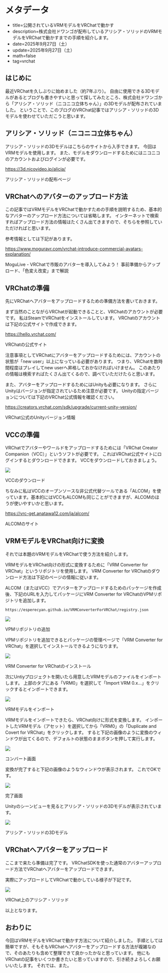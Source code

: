 # メタデータ
- title=公開されているVRMモデルをVRChatで動かす
- description=株式会社ドワンゴが配布しているアリシア・ソリッドのVRMモデルをVRChatで動かすまでの手順を紹介します。
- date=2025年9月27日（土）
- update=2025年9月27日（土）
- math=false
- tag=vrchat

## はじめに

最近VRChatを久しぶりに始めました（約7年ぶり）。
自由に使用できる3Dモデルがあるとブログも書きやすいと思って探してみたところ、株式会社ドワンゴから「アリシア・ソリッド（ニコニコ立体ちゃん）」の3Dモデルが配布されていました。
ということで、このブログのVRChat記事ではアリシア・ソリッドの3Dモデルを使わせていただこうと思います。

## アリシア・ソリッド（ニコニコ立体ちゃん）

アリシア・ソリッドの3Dモデルはこちらのサイトから入手できます。
今回はVRMモデルを使用します。
また、モデルをダウンロードするためにはニコニコのアカウントおよびログインが必要です。

https://3d.nicovideo.jp/alicia/

アリシア・ソリッドの配布ページ

## VRChatへのアバターのアップロード方法

この記事ではVRMモデルをVRChatで動かすための手順を説明するため、基本的なアバターのアップロード方法については省略します。
インターネットで検索すればアップロード方法の情報はたくさん出てきますので、そちらを参照していただければと思います。

参考情報としては下記があります。

https://www.moguravr.com/vrchat-introduce-commercial-avatars-explanation/

MoguLive - VRChatで市販のアバターを導入してみよう！ 事前準備からアップロード、「色変え改変」まで解説

## VRChatの準備

先にVRChatへアバターをアップロードするための準備方法を書いておきます。

まず当然のことながらVRChatが起動できることと、VRChatのアカウントが必要です。
私はSteamでVRChatをインストールしています。
VRChatのアカウントは下記の公式サイトで作成できます。

https://hello.vrchat.com/

VRChatの公式サイト

注意事項としてVRChatにアバターをアップロードするためには、アカウントの状態が「new user」以上になっている必要があります。
つまり、VRChatを数時間程度はプレイしてnew userへ昇格しておかなければいけません。
このあたりの情報は検索すればたくさん出てくるので、調べていただけたらと思います。

また、アバターをアップロードするためにはUnityも必要になります。
さらにUnityはバージョンが指定されているため注意が必要です。
Unityの指定バージョンについては下記のVRChat公式情報を確認ください。

https://creators.vrchat.com/sdk/upgrade/current-unity-version/

VRChat公式のUnityバージョン情報

## VCCの準備

VRChatでアバターやワールドをアップロードするためには「VRChat Creator Companion（VCC）」というソフトが必要です。
これはVRChat公式サイトにログインするとダウンロードできます。
VCCをダウンロードしておきましょう。

![](../../images/2025/20250927_01.png)

VCCのダウンロード

ちなみに私はVCCのオープンソースな非公式代替ツールである「ALCOM」を使っています。基本的にはVCCもALCOMも同じことができますが、ALCOMのほうが使いやすいかと思います。

https://vrc-get.anatawa12.com/ja/alcom/

ALCOMのサイト

## VRMモデルをVRChat向けに変換

それでは本題のVRMモデルをVRChatで使う方法を紹介します。

VRMモデルをVRChat向けの形式に変換するために「VRM Converter for VRChat」というリポジトリを使用します。
VRM Converter for VRChatのダウンロード方法は下記のページの情報に従います。

ALCOM（またはVCC）でアバターをアップロードするためのパッケージを作成後、下記のURLを入力してパッケージにVRM Converter for VRChatのVPMリポジトリを追加します。

```
https://esperecyan.github.io/VRMConverterForVRChat/registry.json
```

![](../../images/2025/20250927_02.png)

VPMリポジトリの追加

VPMリポジトリを追加できるとパッケージの管理ページで「VRM Converter for VRChat」を選択してインストールできるようになります。

![](../../images/2025/20250927_03.png)

VRM Converter for VRChatのインストール

次にUntiyプロジェクトを開いたら用意したVRMモデルのファイルをインポートします。
上部のタブにある「VRM0」を選択して「Import VRM 0.x...」をクリックするとインポートできます。

![](../../images/2025/20250927_04.png)

VRMモデルをインポート

VRMモデルをインポートできたら、VRChat向けに形式を変換します。
インポートしたVRMモデル（アセット）を選択してから「VRM0」の「Duplicate and Covert for VRChat」をクリックします。
すると下記の画像のように変換のウィンドウが出てくるので、デフォルトの状態のままボタンを押して実行します。

![](../../images/2025/20250927_05.png)

コンバート画面

変換が完了すると下記の画像のようなウィンドウが表示されます。
これでOKです。

![](../../images/2025/20250927_06.png)

完了画面

Unityのシーンビューを見るとアリシア・ソリッドの3Dモデルが表示されています。

![](../../images/2025/20250927_07.png)

アリシア・ソリッドの3Dモデル

## VRChatへアバターをアップロード

ここまで来たら準備は完了です。
VRChatSDKを使った通常のアバターアップロード方法でVRChatへアバターをアップロードできます。

実際にアップロードしてVRChatで動かしている様子が下記です。

![](../../images/2025/20250927_08.png)

VRChat上のアリシア・ソリッド

以上となります。

## おわりに

今回はVRMモデルをVRChatで動かす方法について紹介しました。
手順としては簡単ですが、そもそもVRChatへアバターをアップロードする方法が複雑なので、そのあたりも含めて整理できて良かったかなと思っています。
他にもVRChatの記事をいくつか書きたいと思っていますので、引き続きよろしくお願いいたします。
それでは、また。